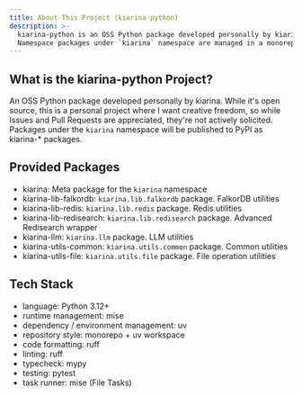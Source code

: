 ```yaml
---
title: About This Project (kiarina-python)
description: >-
  kiarina-python is an OSS Python package developed personally by kiarina.
  Namespace packages under `kiarina` namespace are managed in a monorepo using uv workspace.
---
```


## What is the kiarina-python Project?

An OSS Python package developed personally by kiarina.
While it's open source, this is a personal project where I want creative freedom,
so while Issues and Pull Requests are appreciated, they're not actively solicited.
Packages under the `kiarina` namespace will be published to PyPI as kiarina-* packages.

## Provided Packages

- kiarina: Meta package for the `kiarina` namespace
- kiarina-lib-falkordb: `kiarina.lib.falkordb` package. FalkorDB utilities
- kiarina-lib-redis: `kiarina.lib.redis` package. Redis utilities
- kiarina-lib-redisearch: `kiarina.lib.redisearch` package. Advanced Redisearch wrapper
- kiarina-llm: `kiarina.llm` package. LLM utilities
- kiarina-utils-common: `kiarina.utils.common` package. Common utilities
- kiarina-utils-file: `kiarina.utils.file` package. File operation utilities

## Tech Stack

- language: Python 3.12+
- runtime management: mise
- dependency / environment management: uv
- repository style: monorepo + uv workspace
- code formatting: ruff
- linting: ruff
- typecheck: mypy
- testing: pytest
- task runner: mise (File Tasks)
